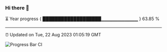 ### Hi there 👋

⏳ Year progress { ███████████████████▁▁▁▁▁▁▁▁▁▁▁ } 63.85 %

---

⏰ Updated on Tue, 22 Aug 2023 01:05:19 GMT

![Progress Bar CI](https://github.com/liununu/liununu/workflows/Progress%20Bar%20CI/badge.svg)
